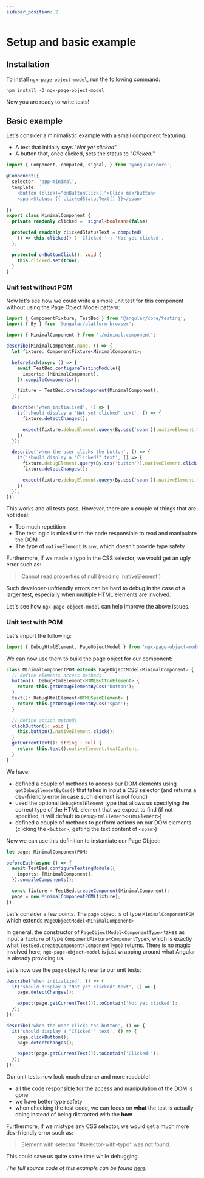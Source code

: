 ```yaml
---
sidebar_position: 2
---
```


# Setup and basic example

## Installation

To install `ngx-page-object-model`, run the following command:

```
npm install -D ngx-page-object-model
```

Now you are ready to write tests!

## Basic example

Let's consider a minimalistic example with a small component featuring:

- A text that initially says "_Not yet clicked_" 
- A button that, once clicked, sets the status to "_Clicked!_"

```typescript
import { Component, computed, signal, } from '@angular/core';

@Component({
  selector: 'app-minimal',
  template: `
    <button (click)="onButtonClick()">Click me</button>
    <span>Status: {{ clickedStatusText() }}</span>
  `
})
export class MinimalComponent {
  private readonly clicked =  signal<boolean>(false);

  protected readonly clickedStatusText = computed(
    () => this.clicked() ? 'Clicked!' : 'Not yet clicked',
  );

  protected onButtonClick(): void {
    this.clicked.set(true);
  }
}
```

### Unit test without POM

Now let's see how we could write a simple unit test for this component without using the Page Object Model pattern:

```typescript
import { ComponentFixture, TestBed } from '@angular/core/testing';
import { By } from '@angular/platform-browser';

import { MinimalComponent } from './minimal.component';

describe(MinimalComponent.name, () => {
  let fixture: ComponentFixture<MinimalComponent>;

  beforeEach(async () => {
    await TestBed.configureTestingModule({
      imports: [MinimalComponent],
    }).compileComponents();

    fixture = TestBed.createComponent(MinimalComponent);
  });

  describe('when initialized', () => {
    it('should display a "Not yet clicked" text', () => {
      fixture.detectChanges();

      expect(fixture.debugElement.query(By.css('span')).nativeElement.textContent).toContain('Not yet clicked');
    });
  });

  describe('when the user clicks the button', () => {
    it('should display a "Clicked!" text', () => {
      fixture.debugElement.query(By.css('button')).nativeElement.click();
      fixture.detectChanges();

      expect(fixture.debugElement.query(By.css('span')).nativeElement.textContent).toContain('Clicked!');
    });
  });
});
```

This works and all tests pass. However, there are a couple of things that are not ideal:

- Too much repetition
- The test logic is mixed with the code responsible to read and manipulate the DOM
- The type of `nativeElement` is `any`, which doesn't provide type safety

Furthermore, if we made a typo in the CSS selector, we would get an ugly error such as:
> Cannot read properties of null (reading 'nativeElement')

Such developer-unfriendly errors can be hard to debug in the case of a larger test, especially when multiple HTML elements are involved.

Let's see how `ngx-page-object-model` can help improve the above issues.

### Unit test with POM

Let's import the following:

```typescript
import { DebugHtmlElement, PageObjectModel } from 'ngx-page-object-model';
```

We can now use them to build the page object for our component:

```typescript
class MinimalComponentPOM extends PageObjectModel<MinimalComponent> {
  // define elements access methods
  button(): DebugHtmlElement<HTMLButtonElement> {
    return this.getDebugElementByCss('button');
  }
  text(): DebugHtmlElement<HTMLSpanElement> {
    return this.getDebugElementByCss('span');
  }

  // define action methods
  clickButton(): void {
    this.button().nativeElement.click();
  }
  getCurrentText(): string | null {
    return this.text().nativeElement.textContent;
  }
}
```

We have:

- defined a couple of methods to access our DOM elements using `getDebugElementByCss()` that takes in input a CSS selector (and returns a dev-friendly error in case such element is not found)
- used the optional `DebugHtmlElement` type that allows us specifying the correct type of the HTML element that we expect to find (if not specified, it will default to `DebugHtmlElement<HTMLElement>`)
- defined a couple of methods to perform actions on our DOM elements (clicking the `<button>`, getting the text content of `<span>`)

Now we can use this definition to instantiate our Page Object:

```typescript
let page: MinimalComponentPOM;

beforeEach(async () => {
  await TestBed.configureTestingModule({
    imports: [MinimalComponent],
  }).compileComponents();

  const fixture = TestBed.createComponent(MinimalComponent);
  page = new MinimalComponentPOM(fixture);
});
```

Let's consider a few points.
The `page` object is of type `MinimalComponentPOM` which extends `PageObjectModel<MinimalComponent>`

In general, the constructor of `PageObjectModel<ComponentType>` takes as input a `fixture` of type `ComponentFixture<ComponentType>`, which is exactly what `TestBed.createComponent(ComponentType)` returns.
There is no magic involved here; `ngx-page-object-model` is just wrapping around what Angular is already providing us. 

Let's now use the `page` object to rewrite our unit tests:

```typescript
describe('when initialized', () => {
  it('should display a "Not yet clicked" text', () => {
    page.detectChanges();

    expect(page.getCurrentText()).toContain('Not yet clicked');
  });
});

describe('when the user clicks the button', () => {
  it('should display a "Clicked!" text', () => {
    page.clickButton();
    page.detectChanges();

    expect(page.getCurrentText()).toContain('Clicked!');
  });
});
```

Our unit tests now look much cleaner and more readable! 

- all the code responsible for the access and manipulation of the DOM is gone
- we have better type safety
- when checking the test code, we can focus on **what** the test is actually doing instead of being distracted with the **how**

Furthermore, if we mistype any CSS selector, we would get a much more dev-friendly error such as:

> Element with selector "#selector-with-typo" was not found.

This could save us quite some time while debugging.

_The full source code of this example can be found [here](https://github.com/FrancescoBorzi/ngx-page-object-model/blob/main/apps/demo-app/src/app/minimal/minimal.component.pom.spec.ts)._
